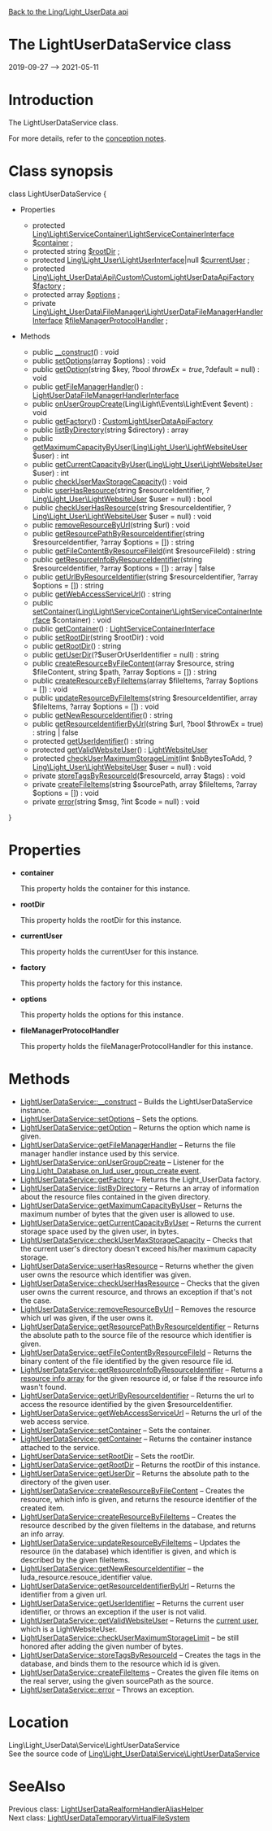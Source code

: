 [Back to the Ling/Light_UserData api](https://github.com/lingtalfi/Light_UserData/blob/master/doc/api/Ling/Light_UserData.md)



The LightUserDataService class
================
2019-09-27 --> 2021-05-11






Introduction
============

The LightUserDataService class.

For more details, refer to the [conception notes](https://github.com/lingtalfi/Light_UserData/blob/master/doc/pages/conception-notes.md).



Class synopsis
==============


class <span class="pl-k">LightUserDataService</span>  {

- Properties
    - protected [Ling\Light\ServiceContainer\LightServiceContainerInterface](https://github.com/lingtalfi/Light/blob/master/doc/api/Ling/Light/ServiceContainer/LightServiceContainerInterface.md) [$container](#property-container) ;
    - protected string [$rootDir](#property-rootDir) ;
    - protected [Ling\Light_User\LightUserInterface](https://github.com/lingtalfi/Light_User/blob/master/doc/api/Ling/Light_User/LightUserInterface.md)|null [$currentUser](#property-currentUser) ;
    - protected [Ling\Light_UserData\Api\Custom\CustomLightUserDataApiFactory](https://github.com/lingtalfi/Light_UserData/blob/master/doc/api/Ling/Light_UserData/Api/Custom/CustomLightUserDataApiFactory.md) [$factory](#property-factory) ;
    - protected array [$options](#property-options) ;
    - private [Ling\Light_UserData\FileManager\LightUserDataFileManagerHandlerInterface](https://github.com/lingtalfi/Light_UserData/blob/master/doc/api/Ling/Light_UserData/FileManager/LightUserDataFileManagerHandlerInterface.md) [$fileManagerProtocolHandler](#property-fileManagerProtocolHandler) ;

- Methods
    - public [__construct](https://github.com/lingtalfi/Light_UserData/blob/master/doc/api/Ling/Light_UserData/Service/LightUserDataService/__construct.md)() : void
    - public [setOptions](https://github.com/lingtalfi/Light_UserData/blob/master/doc/api/Ling/Light_UserData/Service/LightUserDataService/setOptions.md)(array $options) : void
    - public [getOption](https://github.com/lingtalfi/Light_UserData/blob/master/doc/api/Ling/Light_UserData/Service/LightUserDataService/getOption.md)(string $key, ?bool $throwEx = true, ?$default = null) : void
    - public [getFileManagerHandler](https://github.com/lingtalfi/Light_UserData/blob/master/doc/api/Ling/Light_UserData/Service/LightUserDataService/getFileManagerHandler.md)() : [LightUserDataFileManagerHandlerInterface](https://github.com/lingtalfi/Light_UserData/blob/master/doc/api/Ling/Light_UserData/FileManager/LightUserDataFileManagerHandlerInterface.md)
    - public [onUserGroupCreate](https://github.com/lingtalfi/Light_UserData/blob/master/doc/api/Ling/Light_UserData/Service/LightUserDataService/onUserGroupCreate.md)(Ling\Light\Events\LightEvent $event) : void
    - public [getFactory](https://github.com/lingtalfi/Light_UserData/blob/master/doc/api/Ling/Light_UserData/Service/LightUserDataService/getFactory.md)() : [CustomLightUserDataApiFactory](https://github.com/lingtalfi/Light_UserData/blob/master/doc/api/Ling/Light_UserData/Api/Custom/CustomLightUserDataApiFactory.md)
    - public [listByDirectory](https://github.com/lingtalfi/Light_UserData/blob/master/doc/api/Ling/Light_UserData/Service/LightUserDataService/listByDirectory.md)(string $directory) : array
    - public [getMaximumCapacityByUser](https://github.com/lingtalfi/Light_UserData/blob/master/doc/api/Ling/Light_UserData/Service/LightUserDataService/getMaximumCapacityByUser.md)([Ling\Light_User\LightWebsiteUser](https://github.com/lingtalfi/Light_User/blob/master/doc/api/Ling/Light_User/LightWebsiteUser.md) $user) : int
    - public [getCurrentCapacityByUser](https://github.com/lingtalfi/Light_UserData/blob/master/doc/api/Ling/Light_UserData/Service/LightUserDataService/getCurrentCapacityByUser.md)([Ling\Light_User\LightWebsiteUser](https://github.com/lingtalfi/Light_User/blob/master/doc/api/Ling/Light_User/LightWebsiteUser.md) $user) : int
    - public [checkUserMaxStorageCapacity](https://github.com/lingtalfi/Light_UserData/blob/master/doc/api/Ling/Light_UserData/Service/LightUserDataService/checkUserMaxStorageCapacity.md)() : void
    - public [userHasResource](https://github.com/lingtalfi/Light_UserData/blob/master/doc/api/Ling/Light_UserData/Service/LightUserDataService/userHasResource.md)(string $resourceIdentifier, ?[Ling\Light_User\LightWebsiteUser](https://github.com/lingtalfi/Light_User/blob/master/doc/api/Ling/Light_User/LightWebsiteUser.md) $user = null) : bool
    - public [checkUserHasResource](https://github.com/lingtalfi/Light_UserData/blob/master/doc/api/Ling/Light_UserData/Service/LightUserDataService/checkUserHasResource.md)(string $resourceIdentifier, ?[Ling\Light_User\LightWebsiteUser](https://github.com/lingtalfi/Light_User/blob/master/doc/api/Ling/Light_User/LightWebsiteUser.md) $user = null) : void
    - public [removeResourceByUrl](https://github.com/lingtalfi/Light_UserData/blob/master/doc/api/Ling/Light_UserData/Service/LightUserDataService/removeResourceByUrl.md)(string $url) : void
    - public [getResourcePathByResourceIdentifier](https://github.com/lingtalfi/Light_UserData/blob/master/doc/api/Ling/Light_UserData/Service/LightUserDataService/getResourcePathByResourceIdentifier.md)(string $resourceIdentifier, ?array $options = []) : string
    - public [getFileContentByResourceFileId](https://github.com/lingtalfi/Light_UserData/blob/master/doc/api/Ling/Light_UserData/Service/LightUserDataService/getFileContentByResourceFileId.md)(int $resourceFileId) : string
    - public [getResourceInfoByResourceIdentifier](https://github.com/lingtalfi/Light_UserData/blob/master/doc/api/Ling/Light_UserData/Service/LightUserDataService/getResourceInfoByResourceIdentifier.md)(string $resourceIdentifier, ?array $options = []) : array | false
    - public [getUrlByResourceIdentifier](https://github.com/lingtalfi/Light_UserData/blob/master/doc/api/Ling/Light_UserData/Service/LightUserDataService/getUrlByResourceIdentifier.md)(string $resourceIdentifier, ?array $options = []) : string
    - public [getWebAccessServiceUrl](https://github.com/lingtalfi/Light_UserData/blob/master/doc/api/Ling/Light_UserData/Service/LightUserDataService/getWebAccessServiceUrl.md)() : string
    - public [setContainer](https://github.com/lingtalfi/Light_UserData/blob/master/doc/api/Ling/Light_UserData/Service/LightUserDataService/setContainer.md)([Ling\Light\ServiceContainer\LightServiceContainerInterface](https://github.com/lingtalfi/Light/blob/master/doc/api/Ling/Light/ServiceContainer/LightServiceContainerInterface.md) $container) : void
    - public [getContainer](https://github.com/lingtalfi/Light_UserData/blob/master/doc/api/Ling/Light_UserData/Service/LightUserDataService/getContainer.md)() : [LightServiceContainerInterface](https://github.com/lingtalfi/Light/blob/master/doc/api/Ling/Light/ServiceContainer/LightServiceContainerInterface.md)
    - public [setRootDir](https://github.com/lingtalfi/Light_UserData/blob/master/doc/api/Ling/Light_UserData/Service/LightUserDataService/setRootDir.md)(string $rootDir) : void
    - public [getRootDir](https://github.com/lingtalfi/Light_UserData/blob/master/doc/api/Ling/Light_UserData/Service/LightUserDataService/getRootDir.md)() : string
    - public [getUserDir](https://github.com/lingtalfi/Light_UserData/blob/master/doc/api/Ling/Light_UserData/Service/LightUserDataService/getUserDir.md)(?$userOrUserIdentifier = null) : string
    - public [createResourceByFileContent](https://github.com/lingtalfi/Light_UserData/blob/master/doc/api/Ling/Light_UserData/Service/LightUserDataService/createResourceByFileContent.md)(array $resource, string $fileContent, string $path, ?array $options = []) : string
    - public [createResourceByFileItems](https://github.com/lingtalfi/Light_UserData/blob/master/doc/api/Ling/Light_UserData/Service/LightUserDataService/createResourceByFileItems.md)(array $fileItems, ?array $options = []) : void
    - public [updateResourceByFileItems](https://github.com/lingtalfi/Light_UserData/blob/master/doc/api/Ling/Light_UserData/Service/LightUserDataService/updateResourceByFileItems.md)(string $resourceIdentifier, array $fileItems, ?array $options = []) : void
    - public [getNewResourceIdentifier](https://github.com/lingtalfi/Light_UserData/blob/master/doc/api/Ling/Light_UserData/Service/LightUserDataService/getNewResourceIdentifier.md)() : string
    - public [getResourceIdentifierByUrl](https://github.com/lingtalfi/Light_UserData/blob/master/doc/api/Ling/Light_UserData/Service/LightUserDataService/getResourceIdentifierByUrl.md)(string $url, ?bool $throwEx = true) : string | false
    - protected [getUserIdentifier](https://github.com/lingtalfi/Light_UserData/blob/master/doc/api/Ling/Light_UserData/Service/LightUserDataService/getUserIdentifier.md)() : string
    - protected [getValidWebsiteUser](https://github.com/lingtalfi/Light_UserData/blob/master/doc/api/Ling/Light_UserData/Service/LightUserDataService/getValidWebsiteUser.md)() : [LightWebsiteUser](https://github.com/lingtalfi/Light_User/blob/master/doc/api/Ling/Light_User/LightWebsiteUser.md)
    - protected [checkUserMaximumStorageLimit](https://github.com/lingtalfi/Light_UserData/blob/master/doc/api/Ling/Light_UserData/Service/LightUserDataService/checkUserMaximumStorageLimit.md)(int $nbBytesToAdd, ?[Ling\Light_User\LightWebsiteUser](https://github.com/lingtalfi/Light_User/blob/master/doc/api/Ling/Light_User/LightWebsiteUser.md) $user = null) : void
    - private [storeTagsByResourceId](https://github.com/lingtalfi/Light_UserData/blob/master/doc/api/Ling/Light_UserData/Service/LightUserDataService/storeTagsByResourceId.md)($resourceId, array $tags) : void
    - private [createFileItems](https://github.com/lingtalfi/Light_UserData/blob/master/doc/api/Ling/Light_UserData/Service/LightUserDataService/createFileItems.md)(string $sourcePath, array $fileItems, ?array $options = []) : void
    - private [error](https://github.com/lingtalfi/Light_UserData/blob/master/doc/api/Ling/Light_UserData/Service/LightUserDataService/error.md)(string $msg, ?int $code = null) : void

}




Properties
=============

- <span id="property-container"><b>container</b></span>

    This property holds the container for this instance.
    
    

- <span id="property-rootDir"><b>rootDir</b></span>

    This property holds the rootDir for this instance.
    
    

- <span id="property-currentUser"><b>currentUser</b></span>

    This property holds the currentUser for this instance.
    
    

- <span id="property-factory"><b>factory</b></span>

    This property holds the factory for this instance.
    
    

- <span id="property-options"><b>options</b></span>

    This property holds the options for this instance.
    
    

- <span id="property-fileManagerProtocolHandler"><b>fileManagerProtocolHandler</b></span>

    This property holds the fileManagerProtocolHandler for this instance.
    
    



Methods
==============

- [LightUserDataService::__construct](https://github.com/lingtalfi/Light_UserData/blob/master/doc/api/Ling/Light_UserData/Service/LightUserDataService/__construct.md) &ndash; Builds the LightUserDataService instance.
- [LightUserDataService::setOptions](https://github.com/lingtalfi/Light_UserData/blob/master/doc/api/Ling/Light_UserData/Service/LightUserDataService/setOptions.md) &ndash; Sets the options.
- [LightUserDataService::getOption](https://github.com/lingtalfi/Light_UserData/blob/master/doc/api/Ling/Light_UserData/Service/LightUserDataService/getOption.md) &ndash; Returns the option which name is given.
- [LightUserDataService::getFileManagerHandler](https://github.com/lingtalfi/Light_UserData/blob/master/doc/api/Ling/Light_UserData/Service/LightUserDataService/getFileManagerHandler.md) &ndash; Returns the file manager handler instance used by this service.
- [LightUserDataService::onUserGroupCreate](https://github.com/lingtalfi/Light_UserData/blob/master/doc/api/Ling/Light_UserData/Service/LightUserDataService/onUserGroupCreate.md) &ndash; Listener for the [Ling.Light_Database.on_lud_user_group_create event](https://github.com/lingtalfi/Light_Database/blob/master/personal/mydoc/pages/events.md).
- [LightUserDataService::getFactory](https://github.com/lingtalfi/Light_UserData/blob/master/doc/api/Ling/Light_UserData/Service/LightUserDataService/getFactory.md) &ndash; Returns the Light_UserData factory.
- [LightUserDataService::listByDirectory](https://github.com/lingtalfi/Light_UserData/blob/master/doc/api/Ling/Light_UserData/Service/LightUserDataService/listByDirectory.md) &ndash; Returns an array of information about the resource files contained in the given directory.
- [LightUserDataService::getMaximumCapacityByUser](https://github.com/lingtalfi/Light_UserData/blob/master/doc/api/Ling/Light_UserData/Service/LightUserDataService/getMaximumCapacityByUser.md) &ndash; Returns the maximum number of bytes that the given user is allowed to use.
- [LightUserDataService::getCurrentCapacityByUser](https://github.com/lingtalfi/Light_UserData/blob/master/doc/api/Ling/Light_UserData/Service/LightUserDataService/getCurrentCapacityByUser.md) &ndash; Returns the current storage space used by the given user, in bytes.
- [LightUserDataService::checkUserMaxStorageCapacity](https://github.com/lingtalfi/Light_UserData/blob/master/doc/api/Ling/Light_UserData/Service/LightUserDataService/checkUserMaxStorageCapacity.md) &ndash; Checks that the current user's directory doesn't exceed his/her maximum capacity storage.
- [LightUserDataService::userHasResource](https://github.com/lingtalfi/Light_UserData/blob/master/doc/api/Ling/Light_UserData/Service/LightUserDataService/userHasResource.md) &ndash; Returns whether the given user owns the resource which identifier was given.
- [LightUserDataService::checkUserHasResource](https://github.com/lingtalfi/Light_UserData/blob/master/doc/api/Ling/Light_UserData/Service/LightUserDataService/checkUserHasResource.md) &ndash; Checks that the given user owns the current resource, and throws an exception if that's not the case.
- [LightUserDataService::removeResourceByUrl](https://github.com/lingtalfi/Light_UserData/blob/master/doc/api/Ling/Light_UserData/Service/LightUserDataService/removeResourceByUrl.md) &ndash; Removes the resource which url was given, if the user owns it.
- [LightUserDataService::getResourcePathByResourceIdentifier](https://github.com/lingtalfi/Light_UserData/blob/master/doc/api/Ling/Light_UserData/Service/LightUserDataService/getResourcePathByResourceIdentifier.md) &ndash; Returns the absolute path to the source file of the resource which identifier is given.
- [LightUserDataService::getFileContentByResourceFileId](https://github.com/lingtalfi/Light_UserData/blob/master/doc/api/Ling/Light_UserData/Service/LightUserDataService/getFileContentByResourceFileId.md) &ndash; Returns the binary content of the file identified by the given resource file id.
- [LightUserDataService::getResourceInfoByResourceIdentifier](https://github.com/lingtalfi/Light_UserData/blob/master/doc/api/Ling/Light_UserData/Service/LightUserDataService/getResourceInfoByResourceIdentifier.md) &ndash; Returns a [resource info array](https://github.com/lingtalfi/Light_UserData/blob/master/doc/pages/conception-notes.md#the-resource-info-array) for the given resource id, or false if the resource info wasn't found.
- [LightUserDataService::getUrlByResourceIdentifier](https://github.com/lingtalfi/Light_UserData/blob/master/doc/api/Ling/Light_UserData/Service/LightUserDataService/getUrlByResourceIdentifier.md) &ndash; Returns the url to access the resource identified by the given $resourceIdentifier.
- [LightUserDataService::getWebAccessServiceUrl](https://github.com/lingtalfi/Light_UserData/blob/master/doc/api/Ling/Light_UserData/Service/LightUserDataService/getWebAccessServiceUrl.md) &ndash; Returns the url of the web access service.
- [LightUserDataService::setContainer](https://github.com/lingtalfi/Light_UserData/blob/master/doc/api/Ling/Light_UserData/Service/LightUserDataService/setContainer.md) &ndash; Sets the container.
- [LightUserDataService::getContainer](https://github.com/lingtalfi/Light_UserData/blob/master/doc/api/Ling/Light_UserData/Service/LightUserDataService/getContainer.md) &ndash; Returns the container instance attached to the service.
- [LightUserDataService::setRootDir](https://github.com/lingtalfi/Light_UserData/blob/master/doc/api/Ling/Light_UserData/Service/LightUserDataService/setRootDir.md) &ndash; Sets the rootDir.
- [LightUserDataService::getRootDir](https://github.com/lingtalfi/Light_UserData/blob/master/doc/api/Ling/Light_UserData/Service/LightUserDataService/getRootDir.md) &ndash; Returns the rootDir of this instance.
- [LightUserDataService::getUserDir](https://github.com/lingtalfi/Light_UserData/blob/master/doc/api/Ling/Light_UserData/Service/LightUserDataService/getUserDir.md) &ndash; Returns the absolute path to the directory of the given user.
- [LightUserDataService::createResourceByFileContent](https://github.com/lingtalfi/Light_UserData/blob/master/doc/api/Ling/Light_UserData/Service/LightUserDataService/createResourceByFileContent.md) &ndash; Creates the resource, which info is given, and returns the resource identifier of the created item.
- [LightUserDataService::createResourceByFileItems](https://github.com/lingtalfi/Light_UserData/blob/master/doc/api/Ling/Light_UserData/Service/LightUserDataService/createResourceByFileItems.md) &ndash; Creates the resource described by the given fileItems in the database, and returns an info array.
- [LightUserDataService::updateResourceByFileItems](https://github.com/lingtalfi/Light_UserData/blob/master/doc/api/Ling/Light_UserData/Service/LightUserDataService/updateResourceByFileItems.md) &ndash; Updates the resource (in the database) which identifier is given, and which is described by the given fileItems.
- [LightUserDataService::getNewResourceIdentifier](https://github.com/lingtalfi/Light_UserData/blob/master/doc/api/Ling/Light_UserData/Service/LightUserDataService/getNewResourceIdentifier.md) &ndash; the luda_resource.resouce_identifier value.
- [LightUserDataService::getResourceIdentifierByUrl](https://github.com/lingtalfi/Light_UserData/blob/master/doc/api/Ling/Light_UserData/Service/LightUserDataService/getResourceIdentifierByUrl.md) &ndash; Returns the identifier from a given url.
- [LightUserDataService::getUserIdentifier](https://github.com/lingtalfi/Light_UserData/blob/master/doc/api/Ling/Light_UserData/Service/LightUserDataService/getUserIdentifier.md) &ndash; Returns the current user identifier, or throws an exception if the user is not valid.
- [LightUserDataService::getValidWebsiteUser](https://github.com/lingtalfi/Light_UserData/blob/master/doc/api/Ling/Light_UserData/Service/LightUserDataService/getValidWebsiteUser.md) &ndash; Returns the [current user](https://github.com/lingtalfi/Light_UserData/blob/master/doc/pages/conception-notes.md#current-user), which is a LightWebsiteUser.
- [LightUserDataService::checkUserMaximumStorageLimit](https://github.com/lingtalfi/Light_UserData/blob/master/doc/api/Ling/Light_UserData/Service/LightUserDataService/checkUserMaximumStorageLimit.md) &ndash; be still honored after adding the given number of bytes.
- [LightUserDataService::storeTagsByResourceId](https://github.com/lingtalfi/Light_UserData/blob/master/doc/api/Ling/Light_UserData/Service/LightUserDataService/storeTagsByResourceId.md) &ndash; Creates the tags in the database, and binds them to the resource which id is given.
- [LightUserDataService::createFileItems](https://github.com/lingtalfi/Light_UserData/blob/master/doc/api/Ling/Light_UserData/Service/LightUserDataService/createFileItems.md) &ndash; Creates the given file items on the real server, using the given sourcePath as the source.
- [LightUserDataService::error](https://github.com/lingtalfi/Light_UserData/blob/master/doc/api/Ling/Light_UserData/Service/LightUserDataService/error.md) &ndash; Throws an exception.





Location
=============
Ling\Light_UserData\Service\LightUserDataService<br>
See the source code of [Ling\Light_UserData\Service\LightUserDataService](https://github.com/lingtalfi/Light_UserData/blob/master/Service/LightUserDataService.php)



SeeAlso
==============
Previous class: [LightUserDataRealformHandlerAliasHelper](https://github.com/lingtalfi/Light_UserData/blob/master/doc/api/Ling/Light_UserData/Realform/RealformHandlerAliasHelper/LightUserDataRealformHandlerAliasHelper.md)<br>Next class: [LightUserDataTemporaryVirtualFileSystem](https://github.com/lingtalfi/Light_UserData/blob/master/doc/api/Ling/Light_UserData/TemporaryVirtualFileSystem/LightUserDataTemporaryVirtualFileSystem.md)<br>
